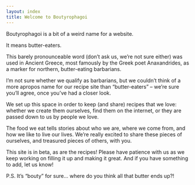 ```yaml
---
layout: index
title: Welcome to Boutyrophagoi
---
```


Boutyrophagoi is a bit of a weird name for a website. 

It means butter-eaters.

This barely pronounceable word (don’t ask us, we’re not sure either) was used in Ancient Greece, most famously by the Greek poet Anaxandrides, as a marker for northern, butter-eating barbarians. 

I’m not sure whether we qualify as barbarians, but we couldn’t think of a more apropos name for our recipe site than “butter-eaters” – we’re sure you’ll agree, once you’ve had a closer look.

We set up this space in order to keep (and share) recipes that we love: whether we create them ourselves, find them on the internet, or they are passed down to us by people we love. 

The food we eat tells stories about who we are, where we come from, and how we like to live our lives. We’re really excited to share these pieces of ourselves, and treasured pieces of others, with you. 

This site is in beta, as are the recipes! Please have patience with us as we keep working on filling it up and making it great. And if you have something to add, let us know! 

P.S. It’s “bouty” for sure… where do you think all that butter ends up?!

